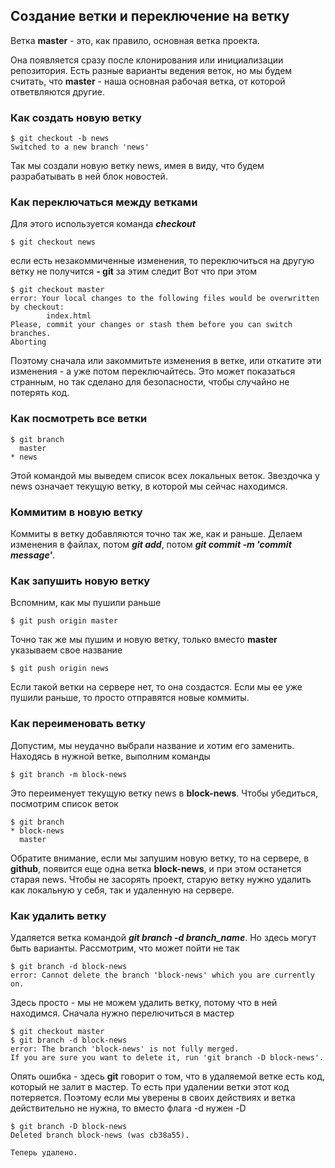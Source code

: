 ## Создание ветки и переключение на ветку

Ветка **master** - это, как правило, основная ветка проекта.

 Она появляется сразу после клонирования или инициализации репозитория. Есть разные варианты ведения веток, но мы будем считать, что **master** - наша основная рабочая ветка, от которой ответвляются другие.

### Как создать новую ветку

    $ git checkout -b news
    Switched to a new branch 'news'

Так мы создали новую ветку news, имея в виду, что будем разрабатывать в ней блок новостей.

### Как переключаться между ветками

Для этого используется команда ***checkout***


    $ git checkout news 

если есть незакоммиченные изменения, то переключиться на другую ветку не получится **- git** за этим следит
Вот что при этом


    $ git checkout master 
    error: Your local changes to the following files would be overwritten by checkout:
            index.html
    Please, commit your changes or stash them before you can switch branches.
    Aborting

Поэтому сначала или закоммитьте изменения в ветке, или откатите эти изменения - а уже потом переключайтесь. Это может показаться странным, но так сделано для безопасности, чтобы случайно не потерять код.

### Как посмотреть все ветки

    $ git branch
      master
    * news

Этой командой мы выведем список всех локальных веток. Звездочка у news означает текущую ветку, в которой мы сейчас находимся.

### Коммитим в новую ветку

Коммиты в ветку добавляются точно так же, как и раньше. Делаем изменения в файлах, потом ***git add***, потом ***git commit -m 'commit message'***.

### Как запушить новую ветку

Вспомним, как мы пушили раньше


    $ git push origin master

Точно так же мы пушим и новую ветку, только вместо **master** указываем свое название


    $ git push origin news

Если такой ветки на сервере нет, то она создастся. Если мы ее уже пушили раньше, то просто отправятся новые коммиты.

### Как переименовать ветку

Допустим, мы неудачно выбрали название и хотим его заменить. Находясь в нужной ветке, выполним команды


    $ git branch -m block-news

Это переименует текущую ветку news в **block-news**. Чтобы убедиться, посмотрим список веток


    $ git branch 
    * block-news
      master

Обратите внимание, если мы запушим новую ветку, то на сервере, в **github**, появится еще одна ветка **block-news**, и при этом останется старая news. Чтобы не засорять проект, старую ветку нужно удалить как локальную у себя, так и удаленную на сервере.

### Как удалить ветку

Удаляется ветка командой ***git branch -d branch_name***.
 Но здесь могут быть варианты. Рассмотрим, что может пойти не так


    $ git branch -d block-news 
    error: Cannot delete the branch 'block-news' which you are currently on.

Здесь просто - мы не можем удалить ветку, потому что в ней находимся. Сначала нужно перелючиться в мастер


    $ git checkout master 
    $ git branch -d block-news 
    error: The branch 'block-news' is not fully merged.
    If you are sure you want to delete it, run 'git branch -D block-news'.

Опять ошибка - здесь **git** говорит о том, что в удаляемой ветке есть код, который не залит в мастер. То есть при удалении ветки этот код потеряется. Поэтому если мы уверены в своих действиях и ветка действительно не нужна, то вместо флага -d нужен -D


    $ git branch -D block-news 
    Deleted branch block-news (was cb38a55).

    Теперь удалено.